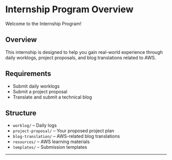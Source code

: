 # Internship Program Overview

Welcome to the Internship Program!

## Overview
This internship is designed to help you gain real-world experience through daily worklogs, project proposals, and blog translations related to AWS.

## Requirements
- Submit daily worklogs
- Submit a project proposal
- Translate and submit a technical blog

## Structure
- `worklog/` – Daily logs
- `project-proposal/` – Your proposed project plan
- `blog-translation/` – AWS-related blog translations
- `resources/` – AWS learning materials
- `templates/` – Submission templates

---
